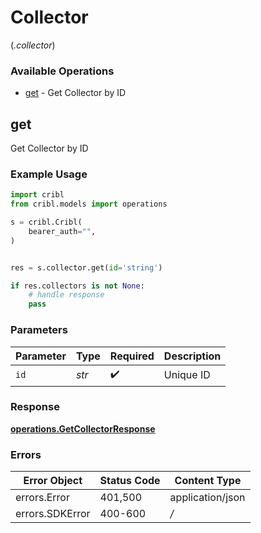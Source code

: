 # Collector
(*.collector*)

### Available Operations

* [get](#get) - Get Collector by ID

## get

Get Collector by ID

### Example Usage

```python
import cribl
from cribl.models import operations

s = cribl.Cribl(
    bearer_auth="",
)


res = s.collector.get(id='string')

if res.collectors is not None:
    # handle response
    pass
```

### Parameters

| Parameter          | Type               | Required           | Description        |
| ------------------ | ------------------ | ------------------ | ------------------ |
| `id`               | *str*              | :heavy_check_mark: | Unique ID          |


### Response

**[operations.GetCollectorResponse](../../models/operations/getcollectorresponse.md)**
### Errors

| Error Object     | Status Code      | Content Type     |
| ---------------- | ---------------- | ---------------- |
| errors.Error     | 401,500          | application/json |
| errors.SDKError  | 400-600          | */*              |
